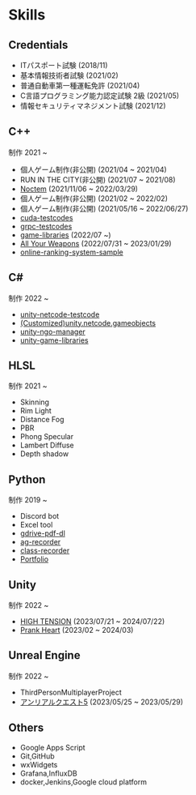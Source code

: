 # Skills

## Credentials

- ITパスポート試験 (2018/11)
- 基本情報技術者試験 (2021/02)
- 普通自動車第一種運転免許 (2021/04)
- C言語プログラミング能力認定試験 2級 (2021/05)
- 情報セキュリティマネジメント試験 (2021/12)

## C++

制作 2021 ~

- 個人ゲーム制作(非公開) (2021/04 ~ 2021/04)
- RUN IN THE CITY(非公開) (2021/07 ~ 2021/08)
- [Noctem](../works/noctem.md) (2021/11/06 ~ 2022/03/29)
- 個人ゲーム制作(非公開) (2021/02 ~ 2022/02)
- 個人ゲーム制作(非公開) (2021/05/16 ~ 2022/06/27)
- [cuda-testcodes](https://github.com/shirokuma1101/cuda-testcodes)
- [grpc-testcodes](https://github.com/shirokuma1101/grpc-testcodes)
- [game-libraries](../works/gamelibraries.md) (2022/07 ~)
- [All Your Weapons](../works/allyourweapons.md) (2022/07/31 ~ 2023/01/29)
- [online-ranking-system-sample](https://github.com/shirokuma1101/online-ranking-system-sample)

## C\#

制作 2022 ~

- [unity-netcode-testcode](https://github.com/shirokuma1101/unity-netcode-testcode)
- [(Customized)unity.netcode.gameobjects](https://github.com/shirokuma1101/com.unity.netcode.gameobjects)
- [unity-ngo-manager](https://github.com/shirokuma1101/unity-ngo-manager)
- [unity-game-libraries](https://github.com/shirokuma1101/unity-game-libraries)

## HLSL

制作 2021 ~

- Skinning
- Rim Light
- Distance Fog
- PBR
- Phong Specular
- Lambert Diffuse
- Depth shadow

## Python

制作 2019 ~

- Discord bot
- Excel tool
- [gdrive-pdf-dl](https://github.com/shirokuma1101/gdrive-pdf-dl)
- [ag-recorder](https://github.com/shirokuma1101/ag-recorder)
- [class-recorder](https://github.com/shirokuma1101/class-recorder)
- [Portfolio](https://shirokuma1101.github.io/shirokuma1101/)

## Unity

制作 2022 ~

- [HIGH TENSION](https://x.com/kobedenshi_life/status/1688415034136043520) (2023/07/21 ~ 2024/07/22)
- [Prank Heart](../works/prankheart.md) (2023/02 ~ 2024/03)

## Unreal Engine

制作 2022 ~

- ThirdPersonMultiplayerProject
- [アンリアルクエスト5](https://www.youtube.com/watch?v=fPrHTTmiohA) (2023/05/25 ~ 2023/05/29)

## Others

- Google Apps Script
- Git,GitHub
- wxWidgets
- Grafana,InfluxDB
- docker,Jenkins,Google cloud platform
